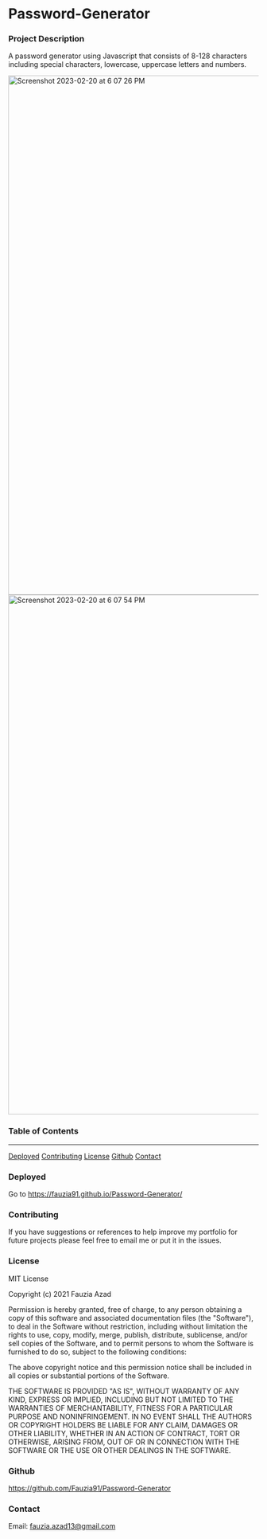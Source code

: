 # Password-Generator

### Project Description

A password generator using Javascript that consists of 8-128 characters including special characters, lowercase, uppercase letters and numbers.

<img width="1043" alt="Screenshot 2023-02-20 at 6 07 26 PM" src="https://user-images.githubusercontent.com/123041731/220212023-826b773d-147f-4af4-89a6-7f184e69e0e6.png">

<img width="1044" alt="Screenshot 2023-02-20 at 6 07 54 PM" src="https://user-images.githubusercontent.com/123041731/220211427-3b4628b0-2526-4e0e-999e-24d6edff751d.png">
    

### Table of Contents
***

[Deployed](#deployed)
[Contributing](#contributing)
[License](#license)
[Github](#github)
[Contact](#contact) 

### Deployed

Go to https://fauzia91.github.io/Password-Generator/


### Contributing

If you have suggestions or references to help improve my portfolio for future projects please feel free to email me or put it in the issues.  

### License

MIT License

Copyright (c) 2021 Fauzia Azad

Permission is hereby granted, free of charge, to any person obtaining a copy
of this software and associated documentation files (the "Software"), to deal
in the Software without restriction, including without limitation the rights
to use, copy, modify, merge, publish, distribute, sublicense, and/or sell
copies of the Software, and to permit persons to whom the Software is
furnished to do so, subject to the following conditions:

The above copyright notice and this permission notice shall be included in all
copies or substantial portions of the Software.

THE SOFTWARE IS PROVIDED "AS IS", WITHOUT WARRANTY OF ANY KIND, EXPRESS OR
IMPLIED, INCLUDING BUT NOT LIMITED TO THE WARRANTIES OF MERCHANTABILITY,
FITNESS FOR A PARTICULAR PURPOSE AND NONINFRINGEMENT. IN NO EVENT SHALL THE
AUTHORS OR COPYRIGHT HOLDERS BE LIABLE FOR ANY CLAIM, DAMAGES OR OTHER
LIABILITY, WHETHER IN AN ACTION OF CONTRACT, TORT OR OTHERWISE, ARISING FROM,
OUT OF OR IN CONNECTION WITH THE SOFTWARE OR THE USE OR OTHER DEALINGS IN THE
SOFTWARE.

### Github

https://github.com/Fauzia91/Password-Generator 

### Contact

Email: fauzia.azad13@gmail.com

